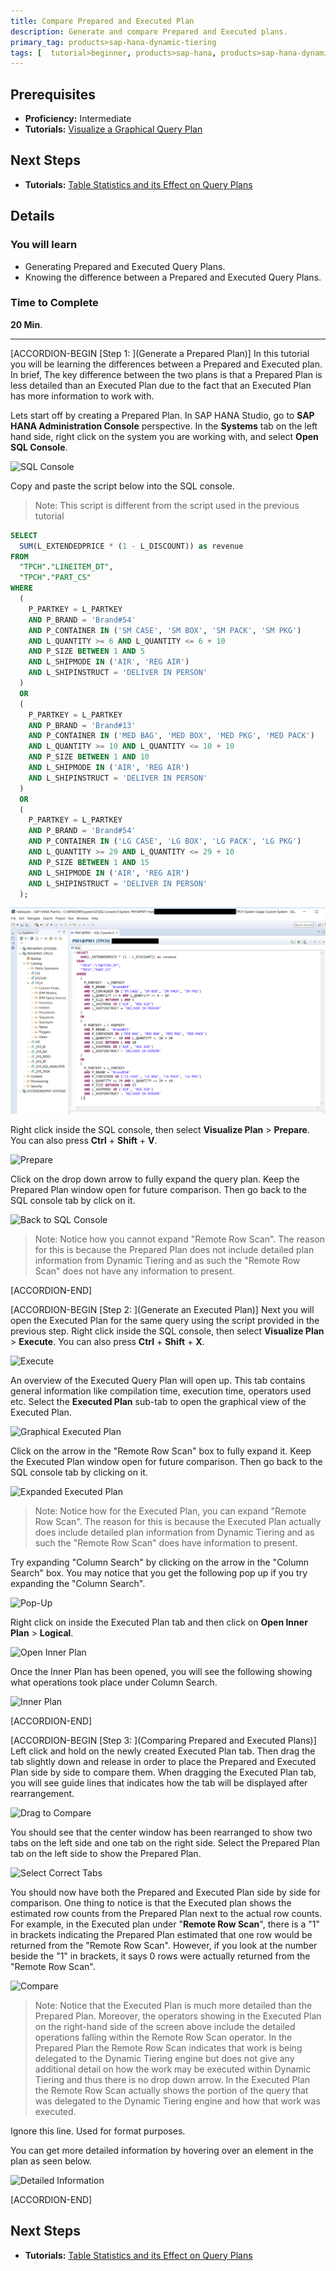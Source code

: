 ```yaml
---
title: Compare Prepared and Executed Plan
description: Generate and compare Prepared and Executed plans.
primary_tag: products>sap-hana-dynamic-tiering
tags: [  tutorial>beginner, products>sap-hana, products>sap-hana-dynamic-tiering, products>sap-hana-studio, topic>big-data, topic>sql ]
---
```

## Prerequisites
 - **Proficiency:** Intermediate
 - **Tutorials:** [Visualize a Graphical Query Plan](https://www.sap.com/developer/tutorials/dt-query-processing-part1.html)

## Next Steps
 - **Tutorials:** [Table Statistics and its Effect on Query Plans](https://www.sap.com/developer/tutorials/dt-query-processing-part3.html)

## Details
### You will learn
 - Generating Prepared and Executed Query Plans.
 - Knowing the difference between a Prepared and Executed Query Plans.

### Time to Complete
**20 Min**.

---

[ACCORDION-BEGIN [Step 1: ](Generate a Prepared Plan)]
In this tutorial you will be learning the differences between a Prepared and Executed plan. In brief, The key difference between the two plans is that a Prepared Plan is less detailed than an Executed Plan due to the fact that an Executed Plan has more information to work with.

Lets start off by creating a Prepared Plan. In SAP HANA Studio, go to **SAP HANA Administration Console** perspective. In the **Systems** tab on the left hand side, right click on the system you are working with, and select **Open SQL Console**.

![SQL Console](sql-console.png)

Copy and paste the script below into the SQL console.

> Note: This script is different from the script used in the previous tutorial

``` sql
SELECT
  SUM(L_EXTENDEDPRICE * (1 - L_DISCOUNT)) as revenue
FROM
  "TPCH"."LINEITEM_DT",
  "TPCH"."PART_CS"
WHERE
  (
    P_PARTKEY = L_PARTKEY
    AND P_BRAND = 'Brand#54'
    AND P_CONTAINER IN ('SM CASE', 'SM BOX', 'SM PACK', 'SM PKG')
    AND L_QUANTITY >= 6 AND L_QUANTITY <= 6 + 10
    AND P_SIZE BETWEEN 1 AND 5
    AND L_SHIPMODE IN ('AIR', 'REG AIR')
    AND L_SHIPINSTRUCT = 'DELIVER IN PERSON'
  )
  OR
  (
    P_PARTKEY = L_PARTKEY
    AND P_BRAND = 'Brand#13'
    AND P_CONTAINER IN ('MED BAG', 'MED BOX', 'MED PKG', 'MED PACK')
    AND L_QUANTITY >= 10 AND L_QUANTITY <= 10 + 10
    AND P_SIZE BETWEEN 1 AND 10
    AND L_SHIPMODE IN ('AIR', 'REG AIR')
    AND L_SHIPINSTRUCT = 'DELIVER IN PERSON'
  )
  OR
  (
    P_PARTKEY = L_PARTKEY
    AND P_BRAND = 'Brand#54'
    AND P_CONTAINER IN ('LG CASE', 'LG BOX', 'LG PACK', 'LG PKG')
    AND L_QUANTITY >= 29 AND L_QUANTITY <= 29 + 10
    AND P_SIZE BETWEEN 1 AND 15
    AND L_SHIPMODE IN ('AIR', 'REG AIR')
    AND L_SHIPINSTRUCT = 'DELIVER IN PERSON'
  );
```

![Script](script.png)

Right click inside the SQL console, then select **Visualize Plan** > **Prepare**. You can also press **Ctrl** + **Shift** + **V**.

![Prepare](prepare.png)

Click on the drop down arrow to fully expand the query plan. Keep the Prepared Plan window open for future comparison. Then go back to the SQL console tab by click on it.

![Back to SQL Console](back-to-sql.png)

> Note: Notice how you cannot expand "Remote Row Scan". The reason for this is because the Prepared Plan does not include detailed plan information from Dynamic Tiering and as such the "Remote Row Scan" does not have any information to present.


[ACCORDION-END]

[ACCORDION-BEGIN [Step 2: ](Generate an Executed Plan)]
Next you will open the Executed Plan for the same query using the script provided in the previous step. Right click inside the SQL console, then select **Visualize Plan** > **Execute**. You can also press **Ctrl** + **Shift** + **X**.

![Execute](execute.png)

An overview of the Executed Query Plan will open up. This tab contains general information like compilation time, execution time, operators used etc. Select the **Executed Plan** sub-tab to open the graphical view of the Executed Plan.

![Graphical Executed Plan](executed-graph.png)

Click on the arrow in the "Remote Row Scan" box to fully expand it. Keep the Executed Plan window open for future comparison. Then go back to the SQL console tab by clicking on it.

![Expanded Executed Plan](executed-expanded.png)
> Note: Notice how for the Executed Plan, you can expand "Remote Row Scan". The reason for this is because the Executed Plan actually does include detailed plan information from Dynamic Tiering and as such the "Remote Row Scan" does have information to present.

Try expanding "Column Search" by clicking on the arrow in the "Column Search" box. You may notice that you get the following pop up if you try expanding the "Column Search".

![Pop-Up](pop-up.png)

Right click on inside the Executed Plan tab and then click on **Open Inner Plan** > **Logical**.

![Open Inner Plan](open-inner-plan.png)

Once the Inner Plan has been opened, you will see the following showing what operations took place under Column Search.

![Inner Plan](inner-plan.png)


[ACCORDION-END]

[ACCORDION-BEGIN [Step 3: ](Comparing Prepared and Executed Plans)]
Left click and hold on the newly created Executed Plan tab. Then drag the tab slightly down and release in order to place the Prepared and Executed Plan side by side to compare them. When dragging the Executed Plan tab, you will see guide lines that indicates how the tab will be displayed after rearrangement.

![Drag to Compare](drag-to-compare.png)

You should see that the center window has been rearranged to show two tabs on the left side and one tab on the right side. Select the Prepared Plan tab on the left side to show the Prepared Plan.

![Select Correct Tabs](select-tabs.png)

You should now have both the Prepared and Executed Plan side by side for comparison. One thing to notice is that the Executed plan shows the estimated row counts from the Prepared Plan next to the actual row counts. For example, in the Executed plan under "**Remote Row Scan**", there is a "1" in brackets indicating the Prepared Plan estimated that one row would be returned from the "Remote Row Scan". However, if you look at the number beside the "1" in brackets, it says 0 rows were actually returned from the "Remote Row Scan".

![Compare](compare.png)

> Note: Notice that the Executed Plan is much more detailed than the Prepared Plan. Moreover, the operators showing in the Executed Plan on the right-hand side of the screen above include the detailed operations falling within the Remote Row Scan operator. In the Prepared Plan the Remote Row Scan indicates that work is being delegated to the Dynamic Tiering engine but does not give any additional detail on how the work may be executed within Dynamic Tiering and thus there is no drop down arrow. In the Executed Plan the Remote Row Scan actually shows the portion of the query that was delegated to the Dynamic Tiering engine and how that work was executed.

Ignore this line. Used for format purposes.

You can get more detailed information by hovering over an element in the plan as seen below.

![Detailed Information](detailed-information.png)


[ACCORDION-END]

## Next Steps
- **Tutorials:** [Table Statistics and its Effect on Query Plans](https://www.sap.com/developer/tutorials/dt-query-processing-part3.html)
